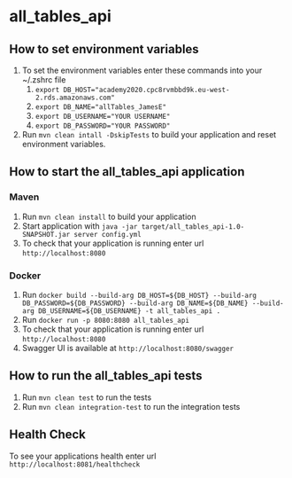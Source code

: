 # all_tables_api

How to set environment variables
---

1. To set the environment variables enter these commands into your ~/.zshrc file
    1. `export DB_HOST="academy2020.cpc8rvmbbd9k.eu-west-2.rds.amazonaws.com"`
    2. `export DB_NAME="allTables_JamesE"`
    3. `export DB_USERNAME="YOUR USERNAME"`
    4. `export DB_PASSWORD="YOUR PASSWORD"`
2. Run `mvn clean intall -DskipTests` to build your application and reset environment variables.

How to start the all_tables_api application
---
### Maven
1. Run `mvn clean install` to build your application
2. Start application with `java -jar target/all_tables_api-1.0-SNAPSHOT.jar server config.yml`
3. To check that your application is running enter url `http://localhost:8080`

### Docker
1. Run `docker build --build-arg DB_HOST=${DB_HOST} --build-arg DB_PASSWORD=${DB_PASSWORD} --build-arg DB_NAME=${DB_NAME} --build-arg DB_USERNAME=${DB_USERNAME} -t all_tables_api .`
2. Run `docker run -p 8080:8080 all_tables_api`
3. To check that your application is running enter url `http://localhost:8080`
4. Swagger UI is available at `http://localhost:8080/swagger`

How to run the all_tables_api tests
---

1. Run `mvn clean test` to run the tests
2. Run `mvn clean integration-test` to run the integration tests

Health Check
---

To see your applications health enter url `http://localhost:8081/healthcheck`
